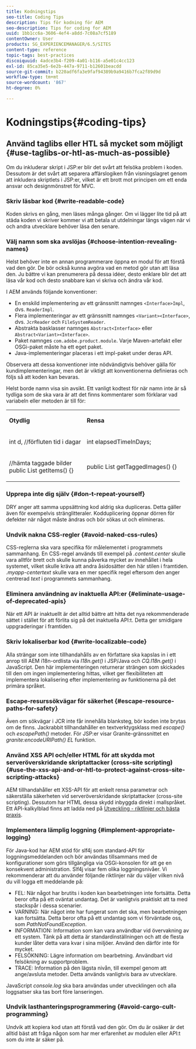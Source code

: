 ```yaml
---
title: Kodningstips
seo-title: Coding Tips
description: Tips för kodning för AEM
seo-description: Tips for coding for AEM
uuid: 1bb1cc6a-3606-4ef4-a8dd-7c08a7cf5189
contentOwner: User
products: SG_EXPERIENCEMANAGER/6.5/SITES
content-type: reference
topic-tags: best-practices
discoiquuid: 4adce3b4-f209-4a01-b116-a5e01c4cc123
exl-id: 85ca35e5-6e2b-447a-9711-b12601beacdd
source-git-commit: b220adf6fa3e9faf94389b9a9416b7fca2f89d9d
workflow-type: tm+mt
source-wordcount: '867'
ht-degree: 0%

---
```


# Kodningstips{#coding-tips}

## Använd taglibs eller HTL så mycket som möjligt {#use-taglibs-or-htl-as-much-as-possible}

Om du inkluderar skript i JSP:er blir det svårt att felsöka problem i koden. Dessutom är det svårt att separera affärslogiken från visningslagret genom att inkludera skriptlets i JSP:er, vilket är ett brott mot principen om ett enda ansvar och designmönstret för MVC.

### Skriv läsbar kod {#write-readable-code}

Koden skrivs en gång, men läses många gånger. Om vi lägger lite tid på att städa koden vi skriver kommer vi att betala ut utdelningar längs vägen när vi och andra utvecklare behöver läsa den senare.

### Välj namn som ska avslöjas {#choose-intention-revealing-names}

Helst behöver inte en annan programmerare öppna en modul för att förstå vad den gör. De bör också kunna avgöra vad en metod gör utan att läsa den. Ju bättre vi kan prenumerera på dessa idéer, desto enklare blir det att läsa vår kod och desto snabbare kan vi skriva och ändra vår kod.

I AEM används följande konventioner:


* En enskild implementering av ett gränssnitt namnges `<Interface>Impl`, dvs. `ReaderImpl`.
* Flera implementeringar av ett gränssnitt namnges `<Variant><Interface>`, dvs. `JcrReader` och `FileSystemReader`.
* Abstrakta basklasser namnges `Abstract<Interface>` eller `Abstract<Variant><Interface>`.
* Paket namnges `com.adobe.product.module`.  Varje Maven-artefakt eller OSGi-paket måste ha ett eget paket.
* Java-implementeringar placeras i ett impl-paket under deras API.


Observera att dessa konventioner inte nödvändigtvis behöver gälla för kundimplementeringar, men det är viktigt att konventionerna definieras och följs så att koden kan bevaras.

Helst borde namn visa sin avsikt. Ett vanligt kodtest för när namn inte är så tydliga som de ska vara är att det finns kommentarer som förklarar vad variabeln eller metoden är till för:

<table>
 <tbody>
  <tr>
   <td><p><strong>Otydlig</strong></p> </td>
   <td><p><strong>Rensa</strong></p> </td>
  </tr>
  <tr>
   <td><p>int d, //förfluten tid i dagar</p> </td>
   <td><p>int elapsedTimeInDays;</p> </td>
  </tr>
  <tr>
   <td><p>//hämta taggade bilder<br /> public List getItems() {}</p> </td>
   <td><p>public List getTaggedImages() {}</p> </td>
  </tr>
 </tbody>
</table>

### Upprepa inte dig själv  {#don-t-repeat-yourself}

DRY anger att samma uppsättning kod aldrig ska dupliceras. Detta gäller även för exempelvis stränglitteraler. Kodduplicering öppnar dörren för defekter när något måste ändras och bör sökas ut och elimineras.

### Undvik nakna CSS-regler {#avoid-naked-css-rules}

CSS-reglerna ska vara specifika för målelementet i programmets sammanhang. En CSS-regel används till exempel på *.content.center* skulle vara alltför brett och skulle kunna påverka mycket av innehållet i hela systemet, vilket skulle kräva att andra åsidosätter den här stilen i framtiden. *.myapp-centertext* skulle vara en mer specifik regel eftersom den anger centrerad *text* i programmets sammanhang.

### Eliminera användning av inaktuella API:er {#eliminate-usage-of-deprecated-apis}

När ett API är inaktuellt är det alltid bättre att hitta det nya rekommenderade sättet i stället för att förlita sig på det inaktuella API:t. Detta ger smidigare uppgraderingar i framtiden.

### Skriv lokaliserbar kod {#write-localizable-code}

Alla strängar som inte tillhandahålls av en författare ska kapslas in i ett anrop till AEM i18n-ordlista via *I18n.get()* i JSP/Java och *CQ.I18n.get()* i JavaScript. Den här implementeringen returnerar strängen som skickades till den om ingen implementering hittas, vilket ger flexibiliteten att implementera lokalisering efter implementering av funktionerna på det primära språket.

### Escape-resurssökvägar för säkerhet {#escape-resource-paths-for-safety}

Även om sökvägar i JCR inte får innehålla blanksteg, bör koden inte brytas om de finns. Jackrabbit tillhandahåller en textverktygsklass med *escape()* och *escapePath()* metoder. För JSP:er visar Granite-gränssnittet en *granite:encodeURIPath() EL* funktion.

### Använd XSS API och/eller HTML för att skydda mot serveröverskridande skriptattacker (cross-site scripting) {#use-the-xss-api-and-or-htl-to-protect-against-cross-site-scripting-attacks}

AEM tillhandahåller ett XSS-API för att enkelt rensa parametrar och säkerställa säkerheten vid serveröverskridande skriptattacker (cross-site scripting). Dessutom har HTML dessa skydd inbyggda direkt i mallspråket. Ett API-kalkylblad finns att ladda ned på [Utveckling - riktlinjer och bästa praxis](/help/sites-developing/dev-guidelines-bestpractices.md).

### Implementera lämplig loggning {#implement-appropriate-logging}

För Java-kod har AEM stöd för slf4j som standard-API för loggningsmeddelanden och bör användas tillsammans med de konfigurationer som görs tillgängliga via OSGi-konsolen för att ge en konsekvent administration. Slf4j visar fem olika loggningsnivåer. Vi rekommenderar att du använder följande riktlinjer när du väljer vilken nivå du vill logga ett meddelande på:

* FEL: När något har brutits i koden kan bearbetningen inte fortsätta. Detta beror ofta på ett oväntat undantag. Det är vanligtvis praktiskt att ta med stackspår i dessa scenarier.
* VARNING: När något inte har fungerat som det ska, men bearbetningen kan fortsätta. Detta beror ofta på ett undantag som vi förväntade oss, som *PathNotFoundException*.
* INFORMATION: Information som kan vara användbar vid övervakning av ett system. Tänk på att detta är standardinställningen och att de flesta kunder låter detta vara kvar i sina miljöer. Använd den därför inte för mycket.
* FELSÖKNING: Lägre information om bearbetning. Användbart vid felsökning av supportproblem.
* TRACE: Information på den lägsta nivån, till exempel genom att ange/avsluta metoder. Detta används vanligtvis bara av utvecklare.

JavaScript *console.log* ska bara användas under utvecklingen och alla loggsatser ska tas bort före lanseringen.

### Undvik lasthanteringsprogrammering {#avoid-cargo-cult-programming}

Undvik att kopiera kod utan att förstå vad den gör. Om du är osäker är det alltid bäst att fråga någon som har mer erfarenhet av modulen eller API:t som du inte är säker på.
